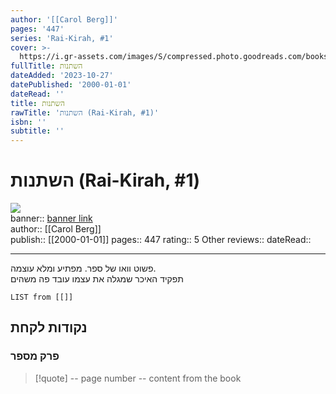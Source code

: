 ```yaml
---
author: '[[Carol Berg]]'
pages: '447'
series: 'Rai-Kirah, #1'
cover: >-
  https://i.gr-assets.com/images/S/compressed.photo.goodreads.com/books/1492804994l/34929002.jpg
fullTitle: השתנות
dateAdded: '2023-10-27'
datePublished: '2000-01-01'
dateRead: ''
title: השתנות
rawTitle: 'השתנות (Rai-Kirah, #1)'
isbn: ''
subtitle: ''
---
```

# השתנות (Rai-Kirah, #1)

![](https:&#x2F;&#x2F;i.gr-assets.com&#x2F;images&#x2F;S&#x2F;compressed.photo.goodreads.com&#x2F;books&#x2F;1492804994l&#x2F;34929002.jpg)  
banner:: [banner link](https:&#x2F;&#x2F;i.gr-assets.com&#x2F;images&#x2F;S&#x2F;compressed.photo.goodreads.com&#x2F;books&#x2F;1492804994l&#x2F;34929002.jpg)  
author:: [[Carol Berg]]  
publish:: [[2000-01-01]]
pages:: 447
rating:: 5 
Other reviews:: 
dateRead:: 

<hr  style="clear:both"/>

פשוט וואו של ספר. מפתיע ומלא עוצמה.  
תפקיד האיכר שמגלה את עצמו עובד פה משהים

```dataview
LIST from [[]]
```

## נקודות לקחת 

### פרק מספר
> [!quote] -- page number -- 
>  content from the book




```